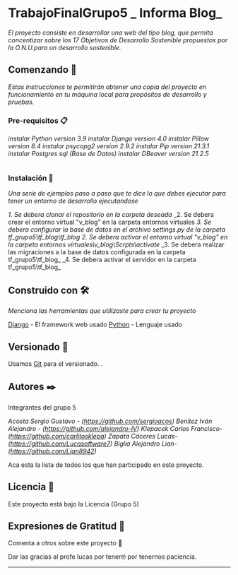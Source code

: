 # TrabajoFinalGrupo5 _ Informa Blog_

_El proyecto consiste en desarrollar una web del tipo blog, que permita concentizar sobre los 17 Objetivos de Desarrollo Sostenible propuestos por la O.N.U.para un desarrollo sostenible._

## Comenzando 🚀

_Estas instrucciones te permitirán obtener una copia del proyecto en funcionamiento en tu máquina local para propósitos de desarrollo y pruebas._




### Pre-requisitos 📋

_instalar Python version 3.9_
_instalar Django version 4.0_
_instalar Pillow version 8.4_
_instalar psycopg2 version 2.9.2_
_instalar Pip version 21.3.1_
_instalar Postgres sql (Base de Datos)_
_instalar DBeaver version 21.2.5_
```

```

### Instalación 🔧

_Una serie de ejemplos paso a paso que te dice lo que debes ejecutar para tener un entorno de desarrollo ejecutandose_

_1. Se debera clonar el repositorio en la carpeta deseada_
_2. Se debera crear el entorno virtual "v_blog" en la carpeta  entornos virtuales
_3. Se debera configurar la base de datos en el archivo settings.py de la carpeta tf_grupo5\tf_blog\tf_blog_
_2. Se debera activar el entorno virtual "v_blog" en la carpeta  entornos virtuales\v_blog\Scrpts\activate_
_3. Se debera realizar las migraciones a la base de datos configurada en la carpeta tf_grupo5\tf_blog\_
_4. Se debera activar el servidor en la carpeta tf_grupo5\tf_blog\_




## Construido con 🛠️

_Menciona las herramientas que utilizaste para crear tu proyecto_

 [Django](https://www.djangoproject.com) - El framework web usado
 [Python](https://www.python.org/) - Lenguaje usado
 




## Versionado 📌

Usamos [Git](https://git-scm.com/) para el versionado. .

## Autores ✒️
Integrantes del grupo 5

 _Acosta Sergio Gustavo - (https://github.com/sergioacos)_
 _Benítez Iván Alejandro - (https://github.com/alejandro-IV)_
 _Klepacek Carlos Francisco- (https://github.com/carlitosklepa)_
 _Zapata Cáceres Lucas- (https://github.com/Lucasoftware7)_
 _Biglia Alejandro Lian- (https://github.com/Lian8942)_

Aca esta la lista de todos los que han participado en este proyecto. 

## Licencia 📄

Este proyecto está bajo la Licencia (Grupo 5) 

## Expresiones de Gratitud 🎁

 Comenta a otros sobre este proyecto 📢
 
 Dar las gracias  al profe lucas por tener🤓 por tenernos paciencia.




---
